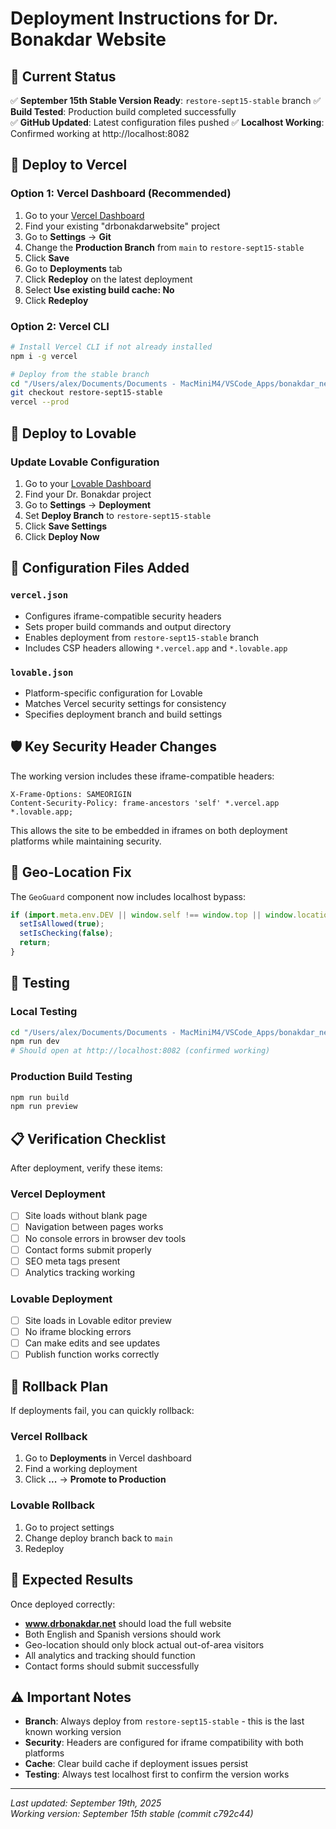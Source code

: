 # Deployment Instructions for Dr. Bonakdar Website

## 🎯 Current Status
✅ **September 15th Stable Version Ready**: `restore-sept15-stable` branch
✅ **Build Tested**: Production build completed successfully  
✅ **GitHub Updated**: Latest configuration files pushed
✅ **Localhost Working**: Confirmed working at http://localhost:8082

## 🚀 Deploy to Vercel

### Option 1: Vercel Dashboard (Recommended)
1. Go to your [Vercel Dashboard](https://vercel.com/dashboard)
2. Find your existing "drbonakdarwebsite" project
3. Go to **Settings** → **Git**
4. Change the **Production Branch** from `main` to `restore-sept15-stable`
5. Click **Save**
6. Go to **Deployments** tab
7. Click **Redeploy** on the latest deployment
8. Select **Use existing build cache: No** 
9. Click **Redeploy**

### Option 2: Vercel CLI
```bash
# Install Vercel CLI if not already installed
npm i -g vercel

# Deploy from the stable branch
cd "/Users/alex/Documents/Documents - MacMiniM4/VSCode_Apps/bonakdar_net_Lovable"
git checkout restore-sept15-stable
vercel --prod
```

## 🎨 Deploy to Lovable

### Update Lovable Configuration
1. Go to your [Lovable Dashboard](https://lovable.dev/projects)
2. Find your Dr. Bonakdar project
3. Go to **Settings** → **Deployment**
4. Set **Deploy Branch** to `restore-sept15-stable`
5. Click **Save Settings**
6. Click **Deploy Now**

## 🔧 Configuration Files Added

### `vercel.json`
- Configures iframe-compatible security headers
- Sets proper build commands and output directory
- Enables deployment from `restore-sept15-stable` branch
- Includes CSP headers allowing `*.vercel.app` and `*.lovable.app`

### `lovable.json`
- Platform-specific configuration for Lovable
- Matches Vercel security settings for consistency
- Specifies deployment branch and build settings

## 🛡️ Key Security Header Changes

The working version includes these iframe-compatible headers:

```
X-Frame-Options: SAMEORIGIN
Content-Security-Policy: frame-ancestors 'self' *.vercel.app *.lovable.app;
```

This allows the site to be embedded in iframes on both deployment platforms while maintaining security.

## 📍 Geo-Location Fix

The `GeoGuard` component now includes localhost bypass:
```javascript
if (import.meta.env.DEV || window.self !== window.top || window.location.hostname === 'localhost') {
  setIsAllowed(true);
  setIsChecking(false);
  return;
}
```

## 🧪 Testing

### Local Testing
```bash
cd "/Users/alex/Documents/Documents - MacMiniM4/VSCode_Apps/bonakdar_net_Lovable"
npm run dev
# Should open at http://localhost:8082 (confirmed working)
```

### Production Build Testing
```bash
npm run build
npm run preview
```

## 📋 Verification Checklist

After deployment, verify these items:

### Vercel Deployment
- [ ] Site loads without blank page
- [ ] Navigation between pages works
- [ ] No console errors in browser dev tools
- [ ] Contact forms submit properly
- [ ] SEO meta tags present
- [ ] Analytics tracking working

### Lovable Deployment  
- [ ] Site loads in Lovable editor preview
- [ ] No iframe blocking errors
- [ ] Can make edits and see updates
- [ ] Publish function works correctly

## 🔄 Rollback Plan

If deployments fail, you can quickly rollback:

### Vercel Rollback
1. Go to **Deployments** in Vercel dashboard
2. Find a working deployment 
3. Click **...** → **Promote to Production**

### Lovable Rollback
1. Go to project settings
2. Change deploy branch back to `main` 
3. Redeploy

## 🎯 Expected Results

Once deployed correctly:
- **www.drbonakdar.net** should load the full website
- Both English and Spanish versions should work
- Geo-location should only block actual out-of-area visitors
- All analytics and tracking should function
- Contact forms should submit successfully

## ⚠️ Important Notes

- **Branch**: Always deploy from `restore-sept15-stable` - this is the last known working version
- **Security**: Headers are configured for iframe compatibility with both platforms
- **Cache**: Clear build cache if deployment issues persist
- **Testing**: Always test localhost first to confirm the version works

---

*Last updated: September 19th, 2025*  
*Working version: September 15th stable (commit c792c44)*